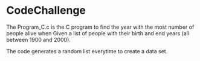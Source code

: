 # CodeChallenge

The Program_C.c is the C program to find the year with the most number of people alive 
when Given a list of people with their birth and end years (all between 1900 and 2000).

The code generates a random list everytime to create a data set.
